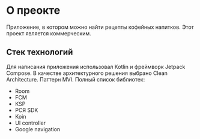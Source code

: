 # О преокте
Приложение, в котором можно найти рецепты кофейных напитков. Этот проект является коммерческим.

## Стек технологий 
Для написания приложения использовал Kotlin и фреймворк Jetpack Compose. В качестве архитектурного решения выбрано Clean Architecture. Паттерн MVI. 
Полный список библиотек:
 - Room
 - FCM
 - KSP
 - РСЯ SDK
 - Koin
 - UI controller
 - Google navigation
